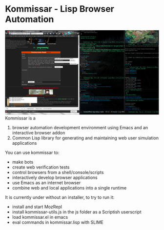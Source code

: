 Kommissar - Lisp Browser Automation
===========
![sample](https://github.com/olewhalehunter/kommissar/blob/master/screenshot.png?raw=true)
Kommissar is a

1. browser automation development environment using Emacs and an interactive browser addon
2. Common Lisp library for generating and maintaining web user simulation applications

You can use kommissar to:
* make bots
* create web verification tests
* control browsers from a shell/console/scripts
* interactively develop browser applications
* use Emacs as an internet browser
* combine web and local applications into a single runtime

It is currently under without an installer, to try to run it:
* install and start MozRepl
* install kommissar-utils.js in the js folder as a Scriptish userscript
* load kommissar.el in emacs
* eval commands in kommissar.lisp with SLIME

